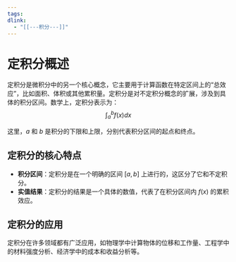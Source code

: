 ```yaml
---
tags: 
dlink:
  - "[[---积分---]]"
---
```

# 定积分概述

定积分是微积分中的另一个核心概念，它主要用于计算函数在特定区间上的“总效应”，比如面积、体积或其他累积量。定积分是对不定积分概念的扩展，涉及到具体的积分区间。数学上，定积分表示为：
$$∫_a^b​f(x)dx$$

这里，$a$ 和 $b$ 是积分的下限和上限，分别代表积分区间的起点和终点。

## 定积分的核心特点

- **积分区间**：定积分是在一个明确的区间 $[a, b]$ 上进行的，这区分了它和不定积分。
- **实值结果**：定积分的结果是一个具体的数值，代表了在积分区间内 $f(x)$ 的累积效应。

## 定积分的应用

定积分在许多领域都有广泛应用，如物理学中计算物体的位移和工作量、工程学中的材料强度分析、经济学中的成本和收益分析等。